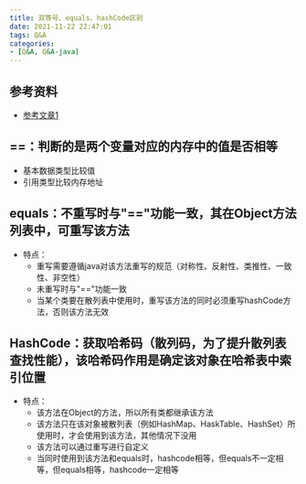```yaml
---
title: 双等号、equals、hashCode区别
date: 2021-11-22 22:47:01
tags: Q&A
categories:
- [Q&A, Q&A-java]
---
```


## 参考资料
* [参考文章1](https://www.jianshu.com/p/5a7f5f786b75)

## ==：判断的是两个变量对应的内存中的值是否相等
* 基本数据类型比较值
* 引用类型比较内存地址

## equals：不重写时与"=="功能一致，其在Object方法列表中，可重写该方法
* 特点：
    * 重写需要遵循java对该方法重写的规范（对称性、反射性、类推性、一致性、非空性）
    * 未重写时与"=="功能一致
    * 当某个类要在散列表中使用时，重写该方法的同时必须重写hashCode方法，否则该方法无效

## HashCode：获取哈希码（散列码，为了提升散列表查找性能），该哈希码作用是确定该对象在哈希表中索引位置
* 特点：
    * 该方法在Object的方法，所以所有类都继承该方法
    * 该方法只在该对象被散列表（例如HashMap、HaskTable、HashSet）所使用时，才会使用到该方法，其他情况下没用
    * 该方法可以通过重写进行自定义
    * 当同时使用到该方法和equals时，hashcode相等，但equals不一定相等，但equals相等，hashcode一定相等
